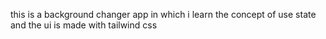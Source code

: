 this is a background changer app in which i learn the concept of use state and the ui is made with tailwind css
